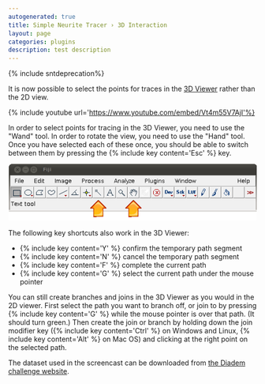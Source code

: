 ```yaml
---
autogenerated: true
title: Simple Neurite Tracer › 3D Interaction
layout: page
categories: plugins
description: test description
---
```


{% include sntdeprecation%}


It is now possible to select the points for traces in the [3D Viewer](3D_Viewer) rather than the 2D view.

{% include youtube url='https://www.youtube.com/embed/Vt4m55V7AjI'%}

In order to select points for tracing in the 3D Viewer, you need to use the "Wand" tool. In order to rotate the view, you need to use the "Hand" tool. Once you have selected each of these once, you should be able to switch between them by pressing the {% include key content='Esc' %} key.

![](/media/Fiji-toolbar-wand-and-hand.png "Fiji-toolbar-wand-and-hand.png")

The following key shortcuts also work in the 3D Viewer:

-   {% include key content='Y' %} confirm the temporary path segment
-   {% include key content='N' %} cancel the temporary path segment
-   {% include key content='F' %} complete the current path
-   {% include key content='G' %} select the current path under the mouse pointer

You can still create branches and joins in the 3D Viewer as you would in the 2D viewer. First select the path you want to branch off, or join to by pressing {% include key content='G' %} while the mouse pointer is over that path. (It should turn green.) Then create the join or branch by holding down the join modifier key ({% include key content='Ctrl' %} on Windows and Linux, {% include key content='Alt' %} on Mac OS) and clicking at the right point on the selected path.

The dataset used in the screencast can be downloaded from [the Diadem challenge website](http://www.diademchallenge.org/olfactory_projection_fibers_readme.html).
